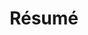 ---
layout: page
title: Résumé
permalink: resume/
redirect_to: /assets/pdf/maharshi-resume.pdf
nav: true
nav_order: 5
---